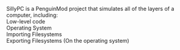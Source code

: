 SillyPC is a PenguinMod project that simulates all of the layers of a computer, including:<br />
Low-level code<br />
Operating System<br />
Importing Filesystems<br />
Exporting Filesystems (On the operating system)<br />
